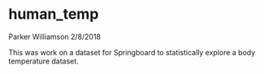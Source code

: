 # human_temp

Parker Williamson
2/8/2018

This was work on a dataset for Springboard to statistically explore a body temperature dataset.
